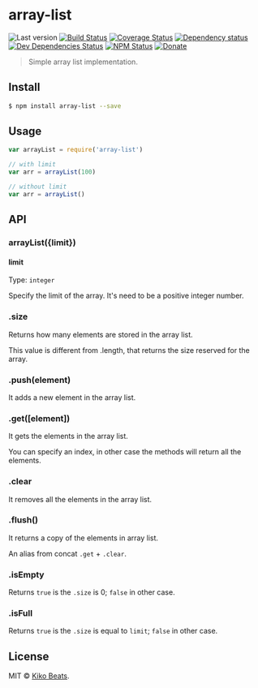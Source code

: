 # array-list

![Last version](https://img.shields.io/github/tag/Kikobeats/array-list.svg?style=flat-square)
[![Build Status](https://img.shields.io/travis/Kikobeats/array-list/master.svg?style=flat-square)](https://travis-ci.org/Kikobeats/array-list)
[![Coverage Status](https://img.shields.io/coveralls/Kikobeats/array-list.svg?style=flat-square)](https://coveralls.io/github/Kikobeats/array-list)
[![Dependency status](https://img.shields.io/david/Kikobeats/array-list.svg?style=flat-square)](https://david-dm.org/Kikobeats/array-list)
[![Dev Dependencies Status](https://img.shields.io/david/dev/Kikobeats/array-list.svg?style=flat-square)](https://david-dm.org/Kikobeats/array-list#info=devDependencies)
[![NPM Status](https://img.shields.io/npm/dm/array-list.svg?style=flat-square)](https://www.npmjs.org/package/array-list)
[![Donate](https://img.shields.io/badge/donate-paypal-blue.svg?style=flat-square)](https://paypal.me/Kikobeats)

> Simple array list implementation.

## Install

```bash
$ npm install array-list --save
```

## Usage

```js
var arrayList = require('array-list')

// with limit
var arr = arrayList(100)

// without limit
var arr = arrayList()
```

## API

### arrayList({limit})

#### limit

Type: `integer`

Specify the limit of the array. It's need to be a positive integer number.

### .size

Returns how many elements are stored in the array list.

This value is different from .length, that returns the size reserved for the array.

### .push(element)

It adds a new element in the array list.

### .get([element])

It gets the elements in the array list.

You can specify an index, in other case the methods will return all the elements.

### .clear

It removes all the elements in the array list.

### .flush()

It returns a copy of the elements in array list.

An alias from concat `.get` +  `.clear`.

### .isEmpty

Returns `true` is the `.size` is 0; `false` in other case.

### .isFull

Returns `true` is the `.size` is equal to `limit`; `false` in other case.

## License

MIT © [Kiko Beats](https://github.com/Kikobeats).

